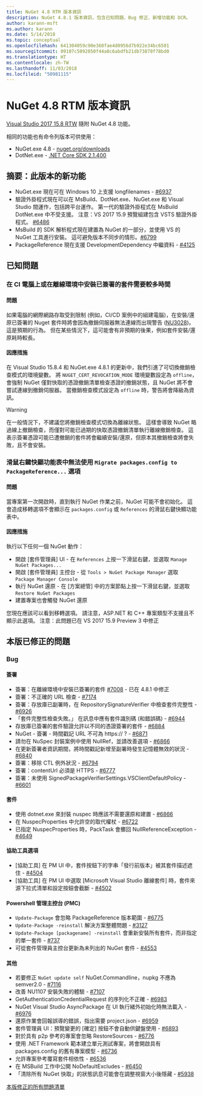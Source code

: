 ```yaml
---
title: NuGet 4.8 RTM 版本資訊
description: NuGet 4.8.1 版本資訊，包含已知問題、Bug 修正、新增功能和 DCR。
author: karann-msft
ms.author: karann
ms.date: 5/14/2018
ms.topic: conceptual
ms.openlocfilehash: 641304059c90e360fae4d0956d7b922e34bc6501
ms.sourcegitcommit: 09107c5092050f44a0c6abdfb21db73878f78bd0
ms.translationtype: HT
ms.contentlocale: zh-TW
ms.lasthandoff: 11/03/2018
ms.locfileid: "50981115"
---
```

# <a name="nuget-48-rtm-release-notes"></a>NuGet 4.8 RTM 版本資訊

[Visual Studio 2017 15.8 RTW](https://www.visualstudio.com/news/releasenotes/vs2017-relnotes) 隨附 NuGet 4.8 功能。


相同的功能也有命令列版本可供使用：
* NuGet.exe 4.8 - [nuget.org/downloads](https://nuget.org/downloads)
* DotNet.exe - [.NET Core SDK 2.1.400](https://www.microsoft.com/net/download/visual-studio-sdks)


## <a name="summary-whats-new-in-this-release"></a>摘要：此版本的新功能
* NuGet.exe 現在可在 Windows 10 上支援 longfilenames - [#6937](https://github.com/NuGet/Home/issues/6937)
* 驗證外掛程式現在可以在 MsBuild、DotNet.exe、NuGet.exe 和 Visual Studio 間運作，包括跨平台運作。 第一代的驗證外掛程式在 MsBuild DotNet.exe 中不受支援。 注意：VS 2017 15.9 預覽組建包含 VSTS 驗證外掛程式。 [#6486](https://github.com/NuGet/Home/issues/6486)
* MsBuild 的 SDK 解析程式現在建置為 NuGet 的一部分，並使用 VS 的 NuGet 工具進行安裝。 這可避免版本不同步的情形。[#6799](https://github.com/NuGet/Home/issues/6799)
* PackageReference 現在支援 DevelopmentDependency 中繼資料 - [#4125](https://github.com/NuGet/Home/issues/4125)

## <a name="known-issues"></a>已知問題
### <a name="installing-signed-packages-on-a-ci-machine-or-in-an-offline-environment-takes-longer-than-usual"></a>在 CI 電腦上或在離線環境中安裝已簽署的套件需要較多時間

#### <a name="issue"></a>問題
如果電腦的網際網路存取受到限制 (例如，CI/CD 案例中的組建電腦)，在安裝/還原已簽署的 Nuget 套件時將會因為撤銷伺服器無法連線而出現警告 ([NU3028](https://docs.microsoft.com/en-us/nuget/reference/errors-and-warnings/nu3028))。 這是預期的行為。 但在某些情況下，這可能會有非預期的後果，例如套件安裝/還原耗時較長。

#### <a name="workaround"></a>因應措施
在 Visual Studio 15.8.4 和 NuGet.exe 4.8.1 的更新中，我們引進了可切換撤銷檢查模式的環境變數。
將 `NUGET_CERT_REVOCATION_MODE` 環境變數設定為 `offline`，會強制 NuGet 僅對快取的憑證撤銷清單檢查憑證的撤銷狀態，且 NuGet 將不會嘗試連線到撤銷伺服器。 當撤銷檢查模式設定為 `offline` 時，警告將會降級為資訊。

> [!Warning]
> 在一般情況下，不建議您將撤銷檢查模式切換為離線狀態。 這樣會導致 NuGet 略過線上撤銷檢查，而僅對可能已過期的快取憑證撤銷清單執行離線撤銷檢查。 這表示簽署憑證可能已遭撤銷的套件將會繼續安裝/還原，但原本其撤銷檢查將會失敗，且不會安裝。

### <a name="the-migrate-packagesconfig-to-packagereference-option-is-not-available-in-the-right-click-context-menu"></a>滑鼠右鍵快顯功能表中無法使用 `Migrate packages.config to PackageReference...` 選項

#### <a name="issue"></a>問題

當專案第一次開啟時，直到執行 NuGet 作業之前，NuGet 可能不會初始化。 這會造成移轉選項不會顯示在 `packages.config` 或 `References` 的滑鼠右鍵快顯功能表中。

#### <a name="workaround"></a>因應措施

執行以下任何一個 NuGet 動作：
* 開啟 [套件管理員] UI - 在 `References` 上按一下滑鼠右鍵，並選取 `Manage NuGet Packages...`
* 開啟 [套件管理員] 主控台 - 從 `Tools > NuGet Package Manager` 選取 `Package Manager Console`
* 執行 NuGet 還原 - 在 [方案總管] 中的方案節點上按一下滑鼠右鍵，並選取 `Restore NuGet Packages`
* 建置專案也會觸發 NuGet 還原

您現在應該可以看到移轉選項。 請注意，ASP.NET 和 C++ 專案類型不支援且不顯示此選項。
注意：此問題已在 VS 2017 15.9 Preview 3 中修正

## <a name="issues-fixed-in-this-release"></a>本版已修正的問題

### <a name="bugs"></a>Bug
#### <a name="signing"></a>簽署
* 簽署：在離線環境中安裝已簽署的套件 [#7008](https://github.com/NuGet/Home/issues/7008) - 已在 4.8.1 中修正
* 簽署：不正確的 URL 檢查 - [#7174](https://github.com/NuGet/Home/issues/7174)
* 簽署：存放庫已副署時，在 RepositorySignatureVerifier 中檢查套件完整性 - [#6926](https://github.com/NuGet/Home/issues/6926)
* 「套件完整性檢查失敗。」 在訊息中應有套件識別碼 (和錯誤碼) - [#6944](https://github.com/NuGet/Home/issues/6944)
* 存放庫已簽署的套件驗證允許以不同的憑證簽署的套件 - [#6884](https://github.com/NuGet/Home/issues/6884)
* NuGet - 簽署 - 時間戳記 URL 不可為 https:// ? - [#6871](https://github.com/NuGet/Home/issues/6871)
* 請勿在 NuSpec 封裝案例中使用 NullRef，並請改善選項 - [#6866](https://github.com/NuGet/Home/issues/6866)
* 在更新簽署者資訊期間，將時間戳記新增至副署時發生記憶體無效的狀況 - [#6840](https://github.com/NuGet/Home/issues/6840)
* 簽署：移除 CTL 例外狀況 - [#6794](https://github.com/NuGet/Home/issues/6794)
* 簽署：contentUrl 必須是 HTTPS - [#6777](https://github.com/NuGet/Home/issues/6777)
* 簽署：未使用 SignedPackageVerifierSettings.VSClientDefaultPolicy - [#6601](https://github.com/NuGet/Home/issues/6601)


#### <a name="pack"></a>套件
* 使用 dotnet.exe 來封裝 nuspec 時應該不需要還原和建置 - [#6866](https://github.com/NuGet/Home/issues/6866)
* 在 NuspecProperties 中允許空的取代權杖 - [#6722](https://github.com/NuGet/Home/issues/6722)
* 已指定 NuspecProperties 時，PackTask 會擲回 NullReferenceException - [#4649](https://github.com/NuGet/Home/issues/4649)

#### <a name="accessibility"></a>協助工具選項
* [協助工具] 在 PM UI 中，套件按鈕下的字串「發行前版本」被其套件描述遮住 - [#4504](https://github.com/NuGet/Home/issues/4504)
* [協助工具] 在 PM UI 中選取 [Microsoft Visual Studio 離線套件] 時，套件來源下拉式清單和設定按鈕會截斷 - [#4502](https://github.com/NuGet/Home/issues/4502)

#### <a name="powershell-management-console-pmc"></a>Powershell 管理主控台 (PMC)
* `Update-Package` 會忽略 PackageReference 版本範圍 - [#6775](https://github.com/NuGet/Home/issues/6775)
* `Update-Package -reinstall` 解決方案整體問題 - [#3127](https://github.com/NuGet/Home/issues/3127)
* `Update-Package [packagename] -reinstall` 會重新安裝所有套件，而非指定的單一套件 - [#737](https://github.com/NuGet/Home/issues/737)
* 可從套件管理員主控台更新為未列出的 NuGet 套件 - [#4553](https://github.com/NuGet/Home/issues/4553)

#### <a name="misc"></a>其他
* 若要修正 `NuGet update self` NuGet.Commandline，nupkg 不應為 semver2.0 - [#7116](https://github.com/NuGet/Home/issues/7116)
* 改善 NU1107 安裝失敗的體驗 - [#7107](https://github.com/NuGet/Home/issues/7107)
* GetAuthenticationCredentialRequest 的序列化不正確 - [#6983](https://github.com/NuGet/Home/issues/6983)
* NuGet Visual Studio AsyncPackage 在 UI 執行緒外初始化時無法載入 - [#6976](https://github.com/NuGet/Home/issues/6976)
* 還原作業會回報誤導的錯誤，指出需要 project.json - [#6959](https://github.com/NuGet/Home/issues/6959)
* 套件管理員 UI：預覽變更的 [確定] 按鈕不會自動供鍵盤使用 - [#6893](https://github.com/NuGet/Home/issues/6893)
* 對於具有 p2p 參考的專案會忽略 RestoreSources - [#6776](https://github.com/NuGet/Home/issues/6776)
* 使用 .NET Framework 範本建立單元測試專案，將會開啟具有 packages.config 的舊有專案模型 - [#6736](https://github.com/NuGet/Home/issues/6736)
* 允許專案參考覆寫套件相依性 - [#6536](https://github.com/NuGet/Home/issues/6536)
* 在 MSBuild 工作中公開 NoDefaultExcludes - [#6450](https://github.com/NuGet/Home/issues/6450)
* 「清除所有 NuGet 快取」的狀態訊息可能會在調整視窗大小後隱藏 - [#5938](https://github.com/NuGet/Home/issues/5938)


[本版修正的所有問題清單](https://github.com/NuGet/Home/issues?q=is%3Aissue+is%3Aclosed+milestone%3A%224.8")
